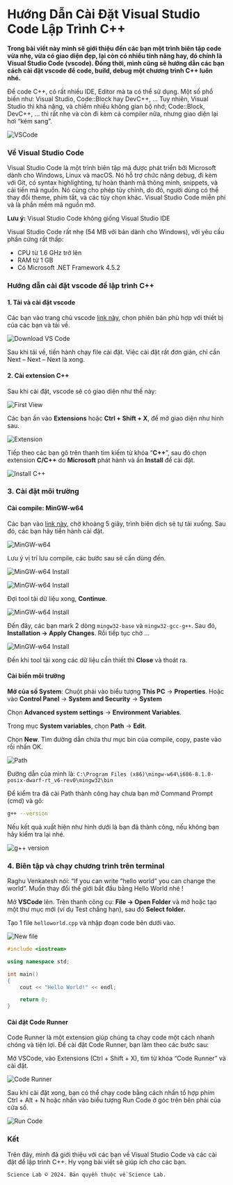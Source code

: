 # Hướng Dẫn Cài Đặt Visual Studio Code Lập Trình C++

**Trong bài viết này mình sẽ giới thiệu đến các bạn một trình biên tập code vừa nhẹ, vừa có giao diện đẹp, lại còn có nhiều tính năng hay, đó chính là Visual Studio Code (vscode). Đồng thời, mình cũng sẽ hướng dẫn các bạn cách cài đặt vscode để code, build, debug một chương trình C++ luôn nhé.**

Để code C++, có rất nhiều IDE, Editor mà ta có thể sử dụng. Một số phổ biến như: Visual Studio, Code::Block hay DevC++, … Tuy nhiên, Visual Studio thì khá nặng, và chiếm nhiều không gian bộ nhớ; Code::Block, DevC++, … thì rất nhẹ và còn đi kèm cả compiler nữa, nhưng giao diện lại hơi “kém sang”.

![VSCode](/assets/pl/vscode.png)


### **Về Visual Studio Code**

Visual Studio Code là một trình biên tập mã được phát triển bởi Microsoft dành cho Windows, Linux và macOS. Nó hỗ trợ chức năng debug, đi kèm với Git, có syntax highlighting, tự hoàn thành mã thông minh, snippets, và cải tiến mã nguồn. Nó cũng cho phép tùy chỉnh, do đó, người dùng có thể thay đổi theme, phím tắt, và các tùy chọn khác. Visual Studio Code miễn phí và là phần mềm mã nguồn mở.

**Lưu ý:** Visual Studio Code không giống Visual Studio IDE

Visual Studio Code rất nhẹ (54 MB với bản dành cho Windows), với yêu cầu phần cứng rất thấp:

* CPU từ 1.6 GHz trở lên
* RAM từ 1 GB
* Có Microsoft .NET Framework 4.5.2


### **Hướng dẫn cài đặt vscode để lập trình C++**


#### **1. Tải và cài đặt vscode**

Các bạn vào trang chủ vscode [link này](https://code.visualstudio.com/), chọn phiên bản phù hợp với thiết bị của các bạn và tải về.

![Download VS Code](/assets/pl/download.png)

Sau khi tải về, tiến hành chạy file cài đặt. Việc cài đặt rất đơn giản, chỉ cần Next – Next – Next là xong.


#### **2. Cài extension C++**

Sau khi cài đặt, vscode sẽ có giao diện như thế này:

![First View](/assets/pl/firstview.png)


Các bạn ấn vào **Extensions** hoặc **Ctrl + Shift + X**, để mở giao diện như hình sau.

![Extension](/assets/pl/extension.png)

Tiếp theo các bạn gõ trên thanh tìm kiếm từ khóa “**C++**”, sau đó chọn extension **C/C++** do **Microsoft** phát hành và ấn **Install** để cài đặt.

![Install C++](/assets/pl/installcpp.png)

### **3. Cài đặt môi trường**

#### **Cài compile: MinGW-w64**

Các bạn vào [link này](https://sourceforge.net/projects/mingw-w64/files/Toolchains%20targetting%20Win32/Personal%20Builds/mingw-builds/installer/mingw-w64-install.exe/download), chờ khoảng 5 giây, trình biên dịch sẽ tự tải xuống. Sau đó, các bạn hãy tiến hành cài đặt.

![MinGW-w64](/assets/pl/mingw.png)

Lưu ý vị trí lưu compile, các bước sau sẽ cần dùng đến.

![MinGW-w64 Install](/assets/pl/mingw-install.png)

![MinGW-w64 Install](/assets/pl/mingw-installing.png)

Đợi tool tải dữ liệu xong, **Continue**.

![MinGW-w64 Install](/assets/pl/mingw-package.png)

Đến đây, các bạn mark 2 dòng `mingw32-base` và `mingw32-gcc-g++`. Sau đó, **Installation -> Apply Changes**. Rồi tiếp tục chờ ...

![MinGW-w64 Install](/assets/pl/mingw-applying.png)

Đến khi tool tải xong các dữ liệu cần thiết thì **Close** và thoát ra.

#### **Cài biến môi trường**

**Mở của số System**: Chuột phải vào biểu tượng **This PC** -> **Properties**. Hoặc vào **Control Panel** -> **System and Security** -> **System**

Chọn **Advanced system settings** -> **Environment Variables**.

Trong mục **System variables**, chọn **Path** -> **Edit**.

Chọn **New**. Tìm đường dẫn chứa thư mục bin của compile, copy, paste vào rồi nhấn OK.

![Path](/assets/pl/env-var.png)

Đường dẫn của mình là: `C:\Program Files (x86)\mingw-w64\i686-8.1.0-posix-dwarf-rt_v6-rev0\mingw32\bin`

Để kiểm tra đã cài Path thành công hay chưa bạn mở Command Prompt (cmd) và gõ:

```bash
g++ --version
```

Nếu kết quả xuất hiện như hình dưới là bạn đã thành công, nếu không bạn hãy kiểm tra lại nhé.

![g++ version](/assets/pl/gpp-version.png)

### **4. Biên tập và chạy chương trình trên terminal**

Raghu Venkatesh nói: “If you can write “hello world” you can change the world”. Muốn thay đổi thế giới bắt đầu bằng Hello World nhé !

Mở **VSCode** lên. Trên thanh công cụ: **File -> Open Folder** và mở hoặc tạo một thư mục mới (ví dụ Test chẳng hạn), sau đó **Select folder.**

Tạo 1 file `helloworld.cpp` và nhập đoạn code bên dưới vào.

![New file](/assets/pl/helloworld.png)


```cpp
#include <iostream>

using namespace std;

int main()
{
    cout << "Hello World!" << endl;

    return 0;
}
```

#### Cài đặt Code Runner

Code Runner là một extension giúp chúng ta chạy code một cách nhanh chóng và tiện lợi. Để cài đặt Code Runner, bạn làm theo các bước sau:

Mở VSCode, vào Extensions (Ctrl + Shift + X), tìm từ khóa “Code Runner” và cài đặt.

![Code Runner](/assets/pl/coderunner.png)

Sau khi cài đặt xong, bạn có thể chạy code bằng cách nhấn tổ hợp phím Ctrl + Alt + N hoặc nhấn vào biểu tượng Run Code ở góc trên bên phải của cửa sổ.

![Run Code](/assets/pl/runcode.png)

### Kết
Trên đây, mình đã giới thiệu với các bạn về Visual Studio Code và các cài đặt để lập trình C++. Hy vọng bài viết sẽ giúp ích cho các bạn.

```
Science Lab © 2024. Bản quyền thuộc về Science Lab.
```